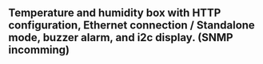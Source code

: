 ## Temperature and humidity box with HTTP configuration, Ethernet connection / Standalone mode, buzzer alarm, and i2c display. (SNMP incomming)